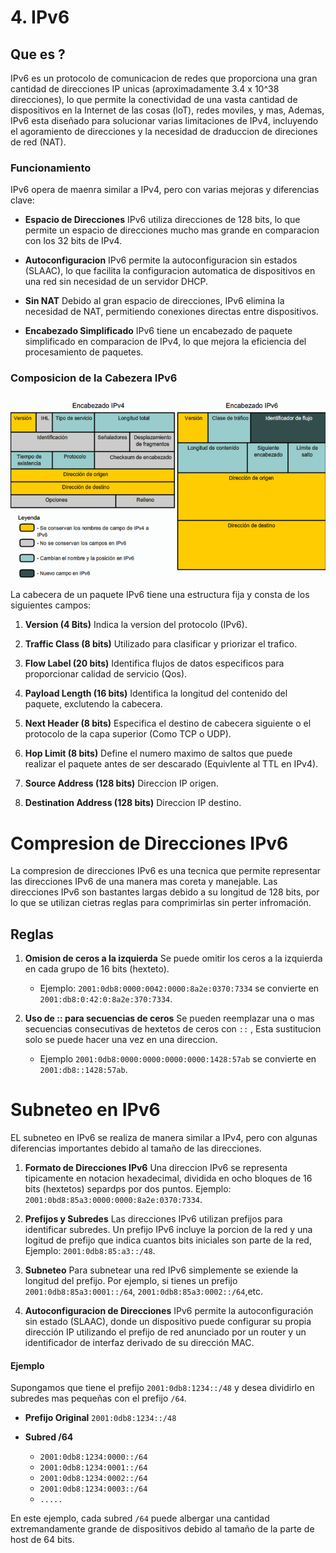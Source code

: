# 4. IPv6

## Que es ?

IPv6 es un protocolo de comunicacion de redes que proporciona una gran cantidad de direcciones IP unicas (aproximadamente 3.4 x 10^38 direcciones), lo que permite la conectividad de una vasta cantidad de dispositivos en la Internet de las cosas (loT), redes moviles, y mas, Ademas, IPv6 esta diseñado para solucionar varias limitaciones de IPv4, incluyendo el agoramiento de direcciones y la necesidad de draduccion de direciones de red (NAT).

### Funcionamiento

IPv6 opera de maenra similar a IPv4, pero con varias mejoras y diferencias clave:

* **Espacio de Direcciones** IPv6 utiliza direcciones de 128 bits, lo que permite un espacio de direcciones mucho mas grande en comparacion con los 32 bits de IPv4.

* **Autoconfiguracion** IPv6 permite la autoconfiguracion sin estados (SLAAC), lo que facilita la configuracion automatica de dispositivos en una red sin necesidad de un servidor DHCP.

* **Sin NAT** Debido al gran espacio de direcciones, IPv6 elimina la necesidad de NAT, permitiendo conexiones directas entre dispositivos.

* **Encabezado Simplificado** IPv6 tiene un encabezado de paquete simplificado en comparacion de IPv4, lo que mejora la eficiencia del procesamiento de paquetes.

### Composicion de la Cabezera IPv6

![ENCABEZADO_IPV6 (1)](vx_images/54537324961368.png)

La cabecera de un paquete IPv6 tiene una estructura fija y consta de los siguientes campos:

1. **Version (4 Bits)** Indica la version del protocolo (IPv6).

2. **Traffic Class (8 bits)** Utilizado para clasificar y priorizar el trafico.

3. **Flow Label (20 bits)** Identifica flujos de datos especificos para proporcionar calidad de servicio (Qos).

4.  **Payload Length (16 bits)** Identifica la longitud del contenido del paquete, exclutendo la cabecera.  

5. **Next Header (8 bits)** Especifica el destino de cabecera siguiente o el protocolo de la capa superior (Como TCP o UDP).

6. **Hop Limit (8 bits)** Define el numero maximo de saltos que puede realizar el paquete antes de ser descarado (Equivlente al TTL en IPv4).

7. **Source Address (128 bits)** Direccion IP origen.

8. **Destination Address (128 bits)** Direccion IP destino.


# Compresion de Direcciones IPv6 

La compresion de direcciones IPv6 es una tecnica que permite representar las direcciones IPv6 de una manera mas coreta y manejable. Las direcciones IPv6 son bastantes largas debido a su longitud de 128 bits, por lo que se utilizan cietras reglas para comprimirlas sin perter infromación.

## Reglas

1. **Omision de ceros a la izquierda** Se puede omitir los ceros a la izquierda en cada grupo de 16 bits (hexteto). 
    * Ejemplo: `2001:0db8:0000:0042:0000:8a2e:0370:7334` se convierte en `2001:db8:0:42:0:8a2e:370:7334`.
   
2. **Uso de :: para secuencias de ceros** Se pueden reemplazar una o mas secuencias consecutivas de hextetos de ceros con `::` , Esta sustitucion solo se puede hacer una vez en una direccion.
    * Ejemplo `2001:0db8:0000:0000:0000:0000:1428:57ab` se convierte en `2001:db8::1428:57ab`.

# Subneteo en IPv6

EL subneteo en IPv6 se realiza de manera similar a IPv4, pero con algunas diferencias importantes debido al tamaño de las direcciones.

1. **Formato de Direcciones IPv6** Una direccion IPv6 se representa tipicamente en notacion hexadecimal, dividida en ocho bloques de 16 bits (hextetos) separdps por dos puntos. Ejemplo: `2001:0bd8:85a3:0000:0000:8a2e:0370:7334`.

2. **Prefijos y Subredes** Las direcciones IPv6 utilizan prefijos para identificar subredes. Un prefijo IPv6 incluye la porcion de la red y una logitud de prefijo que indica cuantos bits iniciales son parte de la red, Ejemplo: `2001:0db8:85:a3::/48`.

3. **Subneteo** Para subnetear una red IPv6 simplemente se exiende la longitud del prefijo. Por ejemplo, si tienes un prefijo `2001:0db8:85a3:0001::/64`, `2001:0db8:85a3:0002::/64`,etc.

4. **Autoconfiguracion de Direcciones** IPv6  permite la autoconfiguración sin estado (SLAAC), donde un dispositivo puede configurar su propia dirección IP utilizando el prefijo de red anunciado por un router y un identificador de interfaz derivado de su dirección MAC.

#### Ejemplo

Supongamos que tiene el prefijo `2001:0db8:1234::/48` y desea dividirlo en subredes mas pequeñas con el prefijo `/64`.

* **Prefijo Original** `2001:0db8:1234::/48`

* **Subred /64**
    * `2001:0db8:1234:0000::/64` 
    * `2001:0db8:1234:0001::/64` 
    * `2001:0db8:1234:0002::/64` 
    * `2001:0db8:1234:0003::/64` 
    * `.....`
    
En este ejemplo, cada subred `/64` puede albergar una cantidad extremandamente grande de dispositivos debido al tamaño de la parte de host de 64 bits.